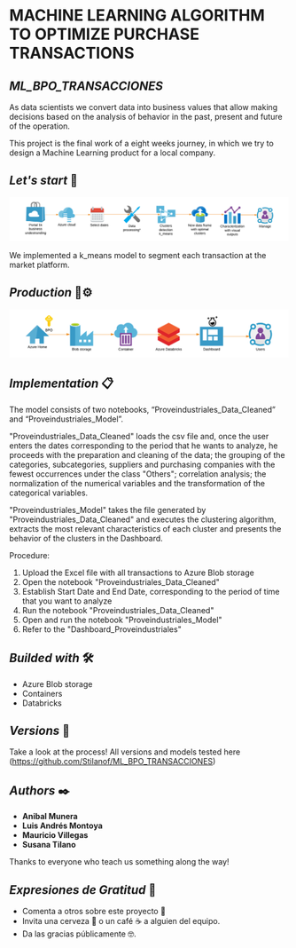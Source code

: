 # MACHINE LEARNING ALGORITHM TO OPTIMIZE PURCHASE TRANSACTIONS

## *ML_BPO_TRANSACCIONES*

As data scientists we convert data into business values that allow making decisions based on the analysis of behavior in the past, present and future of the operation. 

This project is the final work of a eight weeks journey, in which we try to design a Machine Learning product for a local company.  

## *Let's start* 🚀

![Image text](https://github.com/Stilanof/ML_BPO_TRANSACCIONES/blob/main/target.png)

We implemented a k_means model to segment each transaction at the market platform.

## *Production* 🔧⚙️ 

![Image text](https://github.com/Stilanof/ML_BPO_TRANSACCIONES/blob/main/architecture.png)

## *Implementation* 📋

The model consists of two notebooks, “Proveindustriales_Data_Cleaned” and “Proveindustriales_Model”.

"Proveindustriales_Data_Cleaned" loads the csv file and, once the user enters the dates corresponding to the period that he wants to analyze, he proceeds with the preparation and cleaning of the data; the grouping of the categories, subcategories, suppliers and purchasing companies with the fewest occurrences under the class "Others"; correlation analysis; the normalization of the numerical variables and the transformation of the categorical variables.

"Proveindustriales_Model" takes the file generated by "Proveindustriales_Data_Cleaned" and executes the clustering algorithm, extracts the most relevant characteristics of each cluster and presents the behavior of the clusters in the Dashboard.

Procedure:

1. Upload the Excel file with all transactions to Azure Blob storage
2. Open the notebook "Proveindustriales_Data_Cleaned"
3. Establish Start Date and End Date, corresponding to the period of time that you want to analyze
4. Run the notebook "Proveindustriales_Data_Cleaned"
5. Open and run the notebook "Proveindustriales_Model"
6. Refer to the "Dashboard_Proveindustriales"

## *Builded with* 🛠️

* Azure Blob storage  
* Containers
* Databricks 


## *Versions* 📌

Take a look at the process! All versions and models tested here (https://github.com/Stilanof/ML_BPO_TRANSACCIONES)

## *Authors* ✒️

* **Anibal Munera** 
* **Luis Andrés Montoya** 
* **Mauricio Villegas** 
* **Susana Tilano** 

Thanks to everyone who teach us something along the way! 

## *Expresiones de Gratitud* 🎁

* Comenta a otros sobre este proyecto 📢
* Invita una cerveza 🍺 o un café ☕ a alguien del equipo. 
* Da las gracias públicamente 🤓.

